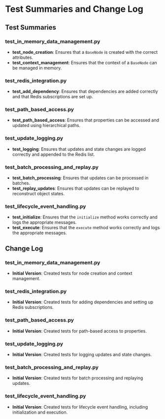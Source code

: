 # Test Summaries and Change Log

## Test Summaries

### test_in_memory_data_management.py
- **test_node_creation**: Ensures that a `BaseNode` is created with the correct attributes.
- **test_context_management**: Ensures that the context of a `BaseNode` can be managed in memory.

### test_redis_integration.py
- **test_add_dependency**: Ensures that dependencies are added correctly and that Redis subscriptions are set up.

### test_path_based_access.py
- **test_path_based_access**: Ensures that properties can be accessed and updated using hierarchical paths.

### test_update_logging.py
- **test_logging**: Ensures that updates and state changes are logged correctly and appended to the Redis list.

### test_batch_processing_and_replay.py
- **test_batch_processing**: Ensures that updates can be processed in batches.
- **test_replay_updates**: Ensures that updates can be replayed to reconstruct object states.

### test_lifecycle_event_handling.py
- **test_initialize**: Ensures that the `initialize` method works correctly and logs the appropriate messages.
- **test_execute**: Ensures that the `execute` method works correctly and logs the appropriate messages.

## Change Log

### test_in_memory_data_management.py
- **Initial Version**: Created tests for node creation and context management.

### test_redis_integration.py
- **Initial Version**: Created tests for adding dependencies and setting up Redis subscriptions.

### test_path_based_access.py
- **Initial Version**: Created tests for path-based access to properties.

### test_update_logging.py
- **Initial Version**: Created tests for logging updates and state changes.

### test_batch_processing_and_replay.py
- **Initial Version**: Created tests for batch processing and replaying updates.

### test_lifecycle_event_handling.py
- **Initial Version**: Created tests for lifecycle event handling, including initialization and execution.
